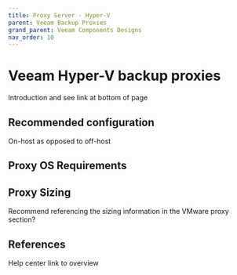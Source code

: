 ```yaml
---
title: Proxy Server - Hyper-V
parent: Veeam Backup Proxies
grand_parent: Veeam Components Designs
nav_order: 10
---
```


# Veeam Hyper-V backup proxies

Introduction and see link at bottom of page

## Recommended configuration

On-host as opposed to off-host

## Proxy OS Requirements

## Proxy Sizing

Recommend referencing the sizing information in the VMware proxy section?

## References

Help center link to overview
